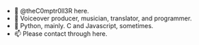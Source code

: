 - 👋 @theC0mptr0ll3R here.
- 👀 Voiceover producer, musician, translator, and programmer.
- 🌱 Python, mainly. C and Javascript, sometimes.
- 📫 Please contact through here.

<!---
theC0mptr0ll3R/theC0mptr0ll3R is a ✨ special ✨ repository because its `README.md` (this file) appears on your GitHub profile.
You can click the Preview link to take a look at your changes.
--->
